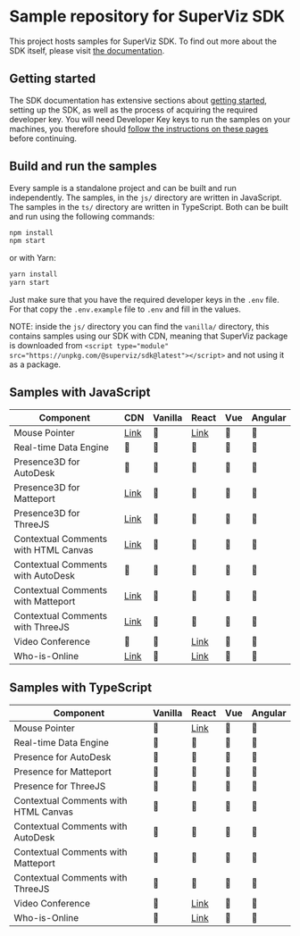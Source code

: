 # Sample repository for SuperViz SDK

This project hosts samples for SuperViz SDK. To find out more about the SDK itself, please visit [the documentation](https://docs.superviz.com/).

## Getting started

The SDK documentation has extensive sections about [getting started](https://docs.superviz.com/getting-started/quickstart), setting up the SDK, as well as the process of acquiring the required developer key. You will need Developer Key keys to run the samples on your machines, you therefore should [follow the instructions on these pages](https://docs.superviz.com/getting-started/setting-account) before continuing.

## Build and run the samples

Every sample is a standalone project and can be built and run independently. The samples, in the `js/` directory are written in JavaScript. The samples in the `ts/` directory are written in TypeScript. Both can be built and run using the following commands:

```bash
npm install
npm start
```

or with Yarn:

```bash
yarn install
yarn start
```

Just make sure that you have the required developer keys in the `.env` file. For that copy the `.env.example` file to `.env` and fill in the values.

NOTE: inside the `js/` directory you can find the `vanilla/` directory, this contains samples using our SDK with CDN, meaning that SuperViz package is downloaded from `<script type="module" src="https://unpkg.com/@superviz/sdk@latest"></script>` and not using it as a package.

## Samples with JavaScript

| Component                            | CDN                                             | Vanilla | React                               | Vue | Angular |
| ------------------------------------ | ----------------------------------------------- | ------- | ----------------------------------- | --- | ------- |
| Mouse Pointer                        | [Link](/js/cdn/mouse-pointers/)                 | 🔄️     | [Link](/js/react/mouse-pointers/)   | 🔄️ | 🔄️     |
| Real-time Data Engine                | 🔄️                                             | 🔄️     | 🔄️                                 | 🔄️ | 🔄️     |
| Presence3D for AutoDesk              | 🔄️                                             | 🔄️     | 🔄️                                 | 🔄️ | 🔄️     |
| Presence3D for Matteport             | [Link](/js/cdn/matterport/)                     | 🔄️     | 🔄️                                 | 🔄️ | 🔄️     |
| Presence3D for ThreeJS               | [Link](/js/cdn/threejs/)                        | 🔄️     | 🔄️                                 | 🔄️ | 🔄️     |
| Contextual Comments with HTML Canvas | [Link](/js/cdn/contextual-comments-html/)       | 🔄️     | 🔄️                                 | 🔄️ | 🔄️     |
| Contextual Comments with AutoDesk    | 🔄️                                             | 🔄️     | 🔄️                                 | 🔄️ | 🔄️     |
| Contextual Comments with Matteport   | [Link](/js/cdn/contextual-comments-matterport/) | 🔄️     | 🔄️                                 | 🔄️ | 🔄️     |
| Contextual Comments with ThreeJS     | [Link](/js/cdn/contextual-comments-threejs/)    | 🔄️     | 🔄️                                 | 🔄️ | 🔄️     |
| Video Conference                     | 🔄️                                             | 🔄️     | [Link](/js/react/video-conference/) | 🔄️ | 🔄️     |
| Who-is-Online                        | [Link](/js/cdn/who-is-online/)                  | 🔄️     | [Link](/js/react/who-is-online/)    | 🔄️ | 🔄️     |

## Samples with TypeScript

| Component                            | Vanilla | React                               | Vue | Angular |
| ------------------------------------ | ------- | ----------------------------------- | --- | ------- |
| Mouse Pointer                        | 🔄️     | [Link](/ts/react/mouse-pointers/)   | 🔄️ | 🔄️     |
| Real-time Data Engine                | 🔄️     | 🔄️                                 | 🔄️ | 🔄️     |
| Presence for AutoDesk                | 🔄️     | 🔄️                                 | 🔄️ | 🔄️     |
| Presence for Matteport               | 🔄️     | 🔄️                                 | 🔄️ | 🔄️     |
| Presence for ThreeJS                 | 🔄️     | 🔄️                                 | 🔄️ | 🔄️     |
| Contextual Comments with HTML Canvas | 🔄️     | 🔄️                                 | 🔄️ | 🔄️     |
| Contextual Comments with AutoDesk    | 🔄️     | 🔄️                                 | 🔄️ | 🔄️     |
| Contextual Comments with Matteport   | 🔄️     | 🔄️                                 | 🔄️ | 🔄️     |
| Contextual Comments with ThreeJS     | 🔄️     | 🔄️                                 | 🔄️ | 🔄️     |
| Video Conference                     | 🔄️     | [Link](/ts/react/video-conference/) | 🔄️ | 🔄️     |
| Who-is-Online                        | 🔄️     | [Link](/ts/react/who-is-online/)    | 🔄️ | 🔄️     |
